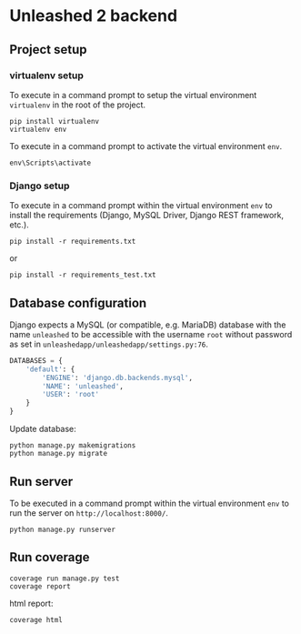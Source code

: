# Unleashed 2 backend

## Project setup

### virtualenv setup
To execute in a command prompt to setup the virtual environment ```virtualenv``` in the root of the project.

```
pip install virtualenv
virtualenv env
```

To execute in a command prompt to activate the virtual environment ```env```.
```
env\Scripts\activate
```

### Django setup
To execute in a command prompt within the virtual environment ```env``` to install the requirements (Django, MySQL Driver, Django REST framework, etc.).

```
pip install -r requirements.txt
```

or

```
pip install -r requirements_test.txt
```

## Database configuration
Django expects a MySQL (or compatible, e.g. MariaDB) database with the name ```unleashed``` to be accessible with the username ```root``` without password as set in ```unleashedapp/unleashedapp/settings.py:76```.
```py
DATABASES = {
    'default': {
        'ENGINE': 'django.db.backends.mysql',
        'NAME': 'unleashed',
        'USER': 'root'
    }
}
```

Update database:
```
python manage.py makemigrations
python manage.py migrate
```

## Run server
To be executed in a command prompt within the virtual environment ```env``` to run the server on ```http://localhost:8000/```.

```
python manage.py runserver
```

## Run coverage
```
coverage run manage.py test
coverage report
```

html report:
```
coverage html
```
